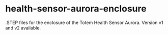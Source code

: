 # health-sensor-aurora-enclosure

.STEP files for the enclosure of the Totem Health Sensor Aurora. Version v1 and v2 available. 
